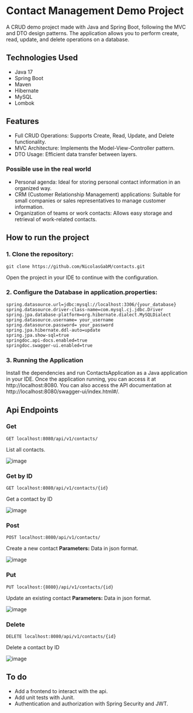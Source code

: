 # Contact Management Demo Project

A CRUD demo project made with Java and Spring Boot, following the MVC and DTO design patterns.
The application allows you to perform create, read, update, and delete operations on a database.

## Technologies Used
+ Java 17
+ Spring Boot
+ Maven
+ Hibernate 
+ MySQL
+ Lombok

## Features
+ Full CRUD Operations: Supports Create, Read, Update, and Delete functionality.
+ MVC Architecture: Implements the Model-View-Controller pattern.
+ DTO Usage: Efficient data transfer between layers.
  
### Possible use in the real world
+ Personal agenda: Ideal for storing personal contact information in an organized way.
+ CRM (Customer Relationship Management) applications:  Suitable for small companies or sales representatives to manage customer information.
+ Organization of teams or work contacts: Allows easy storage and retrieval of work-related contacts.

## How to run the project

### 1. Clone the repository:
	git clone https://github.com/NicolasGabM/contacts.git
Open the project in your IDE to continue with the configuration.
 
### 2. Configure the Database in application.properties:
 ```
spring.datasource.url=jdbc:mysql://localhost:3306/{your_database}
spring.datasource.driver-class-name=com.mysql.cj.jdbc.Driver
spring.jpa.database-platform=org.hibernate.dialect.MySQLDialect
spring.datasource.username= your_username
spring.datasource.password= your_password
spring.jpa.hibernate.ddl-auto=update
spring.jpa.show-sql=true
springdoc.api-docs.enabled=true
springdoc.swagger-ui.enabled=true
```
### 3. Running the Application

Install the dependencies and run ContactsApplication as a Java application in your IDE. 
Once the application running, you can access it at http://localhost:8080.
You can also access the API documentation at http://localhost:8080/swagger-ui/index.html#/.

## Api Endpoints
### Get

	GET localhost:8080/api/v1/contacts/
 
List all contacts.

![image](https://github.com/user-attachments/assets/e1a302ef-6011-40f3-9aa9-0fa28216ffca)


### Get by ID

	GET localhost:8080/api/v1/contacts/{id}
 
Get a contact by ID

![image](https://github.com/user-attachments/assets/926b4384-874b-4976-af60-980cb249efc3)

### Post

	POST localhost:8080/api/v1/contacts/
 
Create a new contact
**Parameters:** Data in json format.
 
 ![image](https://github.com/user-attachments/assets/556d3d5f-3cf3-41b1-9d50-408784bd2a64)

### Put

	PUT localhost:{8080}/api/v1/contacts/{id}
 
Update an existing contact
**Parameters:** Data in json format.

![image](https://github.com/user-attachments/assets/64af16b5-4adf-4c1a-96fe-0557f4b04b58)

### Delete

	DELETE localhost:8080/api/v1/contacts/{id}
 
Delete a contact by ID

 ![image](https://github.com/user-attachments/assets/a42a2450-fa94-4793-9b11-fcc1748bc3a0)

## To do 

+ Add a frontend to interact with the api.
+ Add unit tests with Junit.  
+ Authentication and authorization with Spring Security and JWT.
